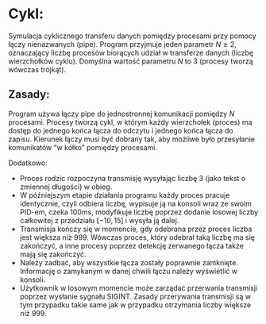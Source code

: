 # Cykl:

Symulacja cyklicznego transferu danych pomiędzy procesami przy pomocy łączy nienazwanych (pipe). Program przyjmuje jeden parametr $N \geq 2$, oznaczający liczbę procesów biorących udział w transferze danych (liczbę wierzchołków cyklu). Domyślna wartość parametru $N$ to 3 (procesy tworzą wówczas trójkąt).

## Zasady:

Program używa łączy pipe do jednostronnej komunikacji pomiędzy $N$ procesami. Procesy tworzą cykl, w którym każdy wierzchołek (proces) ma dostęp do jednego końca łącza do odczytu i jednego końca łącza do zapisu. Kierunek łączy musi być dobrany tak, aby możliwe było przesyłanie komunikatów “w kółko” pomiędzy procesami.

Dodatkowo:
- Proces rodzic rozpoczyna transmisję wysyłając liczbę 3 (jako tekst o zmiennej długości) w obieg.
- W późniejszym etapie działania programu każdy proces pracuje identycznie, czyli odbiera liczbę, wypisuje ją na konsoli wraz ze swoim PID-em, czeka 100ms, modyfikuje liczbę poprzez dodanie losowej liczby całkowitej z przedziału $[-10, 15]$ i wysyła ją dalej.
- Transmisja kończy się w momencie, gdy odebrana przez proces liczba jest większa niż 999. Wówczas proces, który odebrał taką liczbę ma się zakończyć, a inne procesy poprzez detekcję zerwanego łącza także mają się zakończyć.
- Należy zadbać, aby wszystkie łącza zostały poprawnie zamknięte. Informację o zamykanym w danej chwili łączu należy wyświetlić w konsoli.
- Użytkownik w losowym momencie może zarządać przerwania transmisji poprzez wysłanie sygnału SIGINT. Zasady przerywania transmisji są w tym przypadku takie same jak w przypadku otrzymania liczby większe niż 999.
